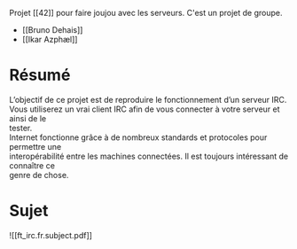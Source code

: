 Projet [[42]] pour faire joujou avec les serveurs.
C'est un projet de groupe.
- [[Bruno Dehais]]
- [[Ikar Azphæl]]
# Résumé  
L’objectif de ce projet est de reproduire le fonctionnement d’un serveur IRC.  
Vous utiliserez un vrai client IRC afin de vous connecter à votre serveur et ainsi de le  
tester.  
Internet fonctionne grâce à de nombreux standards et protocoles pour permettre une  
interopérabilité entre les machines connectées. Il est toujours intéressant de connaître ce  
genre de chose.

# Sujet
![[ft_irc.fr.subject.pdf]]